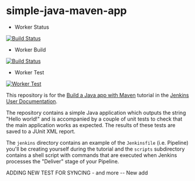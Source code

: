 # simple-java-maven-app

* Worker Status

[![Build Status](http://34.142.123.26:8080/buildStatus/icon?job=simple-java-maven-app%2Fworker-package)](http://34.142.123.26:8080/job/simple-java-maven-app/job/worker-package/)

* Worker Build

[![Build Status](http://34.142.123.26:8080/buildStatus/icon?job=simple-java-maven-app%2Fworker-build)](http://34.142.123.26:8080/job/simple-java-maven-app/job/worker-build/)

* Worker Test

[![Worker Test](http://34.142.123.26:8080/buildStatus/icon?job=simple-java-maven-app%2Fworker-test)](http://34.142.123.26:8080/job/simple-java-maven-app/job/worker-test/)

This repository is for the
[Build a Java app with Maven](https://jenkins.io/doc/tutorials/build-a-java-app-with-maven/)
tutorial in the [Jenkins User Documentation](https://jenkins.io/doc/).

The repository contains a simple Java application which outputs the string
"Hello world!" and is accompanied by a couple of unit tests to check that the
main application works as expected. The results of these tests are saved to a
JUnit XML report.

The `jenkins` directory contains an example of the `Jenkinsfile` (i.e. Pipeline)
you'll be creating yourself during the tutorial and the `scripts` subdirectory
contains a shell script with commands that are executed when Jenkins processes
the "Deliver" stage of your Pipeline.


ADDING NEW TEST FOR SYNCING - and more  -- New add
